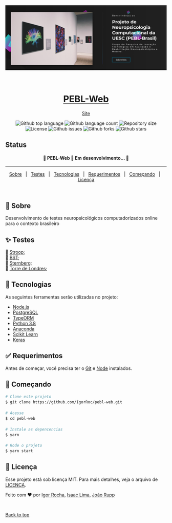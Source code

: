 <div align="center" id="top"> 
  <img src="./assets/img/print1.png" alt="PEBL-Web" />

&#xa0;

  <h1 align="center"><a href="https://igorroc.github.io/pebl-web" target="_blank">PEBL-Web</a></h1>

<a href="https://igorroc.github.io/pebl-web" target="_blank">Site</a>

</div>

<p align="center">
  <img alt="Github top language" src="https://img.shields.io/github/languages/top/IgorRoc/pebl-web?color=56BEB8">

  <img alt="Github language count" src="https://img.shields.io/github/languages/count/IgorRoc/pebl-web?color=56BEB8">

  <img alt="Repository size" src="https://img.shields.io/github/repo-size/IgorRoc/pebl-web?color=56BEB8">

  <img alt="License" src="https://img.shields.io/github/license/IgorRoc/pebl-web?color=56BEB8">

  <img alt="Github issues" src="https://img.shields.io/github/issues/IgorRoc/pebl-web?color=56BEB8" />

  <img alt="Github forks" src="https://img.shields.io/github/forks/IgorRoc/pebl-web?color=56BEB8" />

  <img alt="Github stars" src="https://img.shields.io/github/stars/IgorRoc/pebl-web?color=56BEB8" />
</p>

## Status

<h4 align="center"> 
	🚧  PEBL-Web 🚀 Em desenvolvimento...  🚧
</h4>

<hr>

<p align="center">
  <a href="#dart-sobre">Sobre</a> &#xa0; | &#xa0; 
  <a href="#sparkles-testes">Testes</a> &#xa0; | &#xa0;
  <a href="#rocket-tecnologias">Tecnologias</a> &#xa0; | &#xa0;
  <a href="#white_check_mark-requerimentos">Requerimentos</a> &#xa0; | &#xa0;
  <a href="#checkered_flag-começando">Começando</a> &#xa0; | &#xa0;
  <a href="#memo-Licença">Licença</a>
</p>

<br>

## 🎯 Sobre

Desenvolvimento de testes neuropsicológicos computadorizados online para o contexto brasileiro

## ✨ Testes

🚧 [Stroop](https://igorroc.github.io/pebl-web/testes/stroop.html);\
🚧 [BST](https://igorroc.github.io/pebl-web/testes/bst.html);\
🚧 [Sternberg](https://igorroc.github.io/pebl-web/testes/sternberg.html);\
🚧 [Torre de Londres](https://igorroc.github.io/pebl-web/testes/torre.html);

## 🚀 Tecnologias

As seguintes ferramentas serão utilizadas no projeto:

- [Node.js](https://nodejs.org/en/)
- [PostgreSQL](https://www.postgresql.org)
- [TypeORM](https://typeorm.io/#/)
- [Python 3.8](https://www.python.org)
- [Anaconda](https://www.anaconda.com/open-source)
- [Scikit Learn](https://scikit-learn.org/stable/)
- [Keras](https://keras.io)


## ✅ Requerimentos

Antes de começar, você precisa ter o [Git](https://git-scm.com) e [Node](https://nodejs.org/en/) instalados.

## 🏁 Começando

```bash
# Clone este projeto
$ git clone https://github.com/IgorRoc/pebl-web.git

# Acesse
$ cd pebl-web

# Instale as depencencias
$ yarn

# Rode o projeto
$ yarn start
```

## 📝 Licença

Esse projeto está sob licença MIT. Para mais detalhes, veja o arquivo de [LICENÇA](LICENSE.md).

Feito com :heart: por <a href="https://github.com/IgorRoc" target="_blank">Igor Rocha</a>, <a href="https://github.com/inlima" target="_blank">Isaac Lima</a>, <a href="https://github.com/jvrupp" target="_blank">João Rupp</a>

&#xa0;

<a href="#top">Back to top</a>
